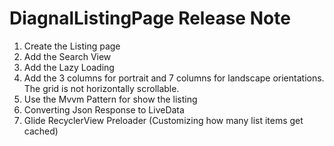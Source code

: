 # DiagnalListingPage Release Note
<ol>
<li>Create the Listing page </li>
<li>Add the Search View</li>
<li>Add the Lazy Loading </li>
<li>Add the 3 columns for portrait and 7 columns for landscape orientations. The grid is not horizontally scrollable.</li>
<li>Use the Mvvm Pattern for show the listing</li>
<li>Converting Json Response to LiveData</li>
<li>Glide RecyclerView Preloader (Customizing how many list items get cached)</li>
</ol>

